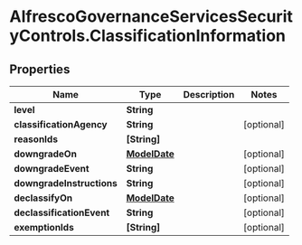# AlfrescoGovernanceServicesSecurityControls.ClassificationInformation

## Properties
Name | Type | Description | Notes
------------ | ------------- | ------------- | -------------
**level** | **String** |  | 
**classificationAgency** | **String** |  | [optional] 
**reasonIds** | **[String]** |  | 
**downgradeOn** | [**ModelDate**](ModelDate.md) |  | [optional] 
**downgradeEvent** | **String** |  | [optional] 
**downgradeInstructions** | **String** |  | [optional] 
**declassifyOn** | [**ModelDate**](ModelDate.md) |  | [optional] 
**declassificationEvent** | **String** |  | [optional] 
**exemptionIds** | **[String]** |  | [optional] 


